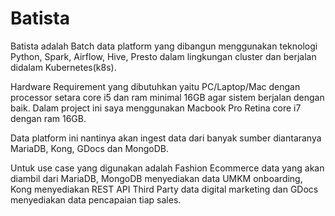# Batista

Batista adalah Batch data platform yang dibangun menggunakan teknologi Python, Spark, Airflow, Hive, Presto dalam lingkungan cluster dan berjalan didalam Kubernetes(k8s).

Hardware Requirement yang dibutuhkan yaitu PC/Laptop/Mac dengan processor setara core i5 dan ram minimal 16GB agar sistem berjalan dengan baik. Dalam project ini saya menggunakan Macbook Pro Retina core i7 dengan ram 16GB.

Data platform ini nantinya akan ingest data dari banyak sumber diantaranya MariaDB, Kong, GDocs dan MongoDB.

Untuk use case yang digunakan adalah Fashion Ecommerce data yang akan diambil dari MariaDB, MongoDB menyediakan data UMKM onboarding, Kong menyediakan REST API Third Party data digital marketing dan GDocs menyediakan data pencapaian tiap sales.
